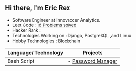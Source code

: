 ## Hi there, I'm Eric Rex
- Software Engineer at Innovaccer Analytics.
- Leet Code               : [16 Problems solved](https://leetcode.com/ericrex09/)
- Hacker Rank             : 
- Technologies Working on : Django, PostgreSQL ,and Linux
- Hobby Technologies      : Blockchain

| Language/ Technology      | Projects |
| ---------------------------------------------------------------------------- | ----------- |
| Bash Script    | - [Password Manager](https://github.com/ericraymundrex/Project1_Innovaccer_Training-External-)    |
